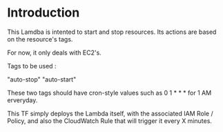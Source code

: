 Introduction
============

This Lamdba is intented to start and stop resources. Its actions are based on the resource's tags.

For now, it only deals with EC2's.

Tags to be used :

"auto-stop"
"auto-start"

These two tags should have cron-style values such as 0 1 * * * for 1 AM erveryday.

This TF simply deploys the Lambda itself, with the associated IAM Role / Policy, and also the CloudWatch Rule that will trigger it every X minutes.
